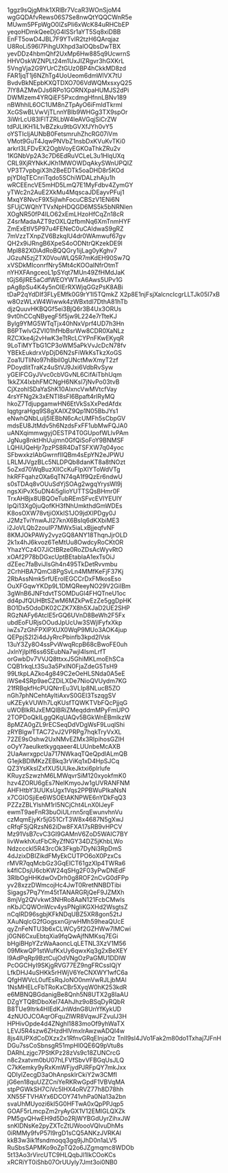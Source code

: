 1ggz9sQjgMhk1XRlBr7VcaR3WOnSjoM4
wgGQDAfvRews06S7Se8nwQtYQQCWnR5e
MUwm5PFpWgO0lZsPIi6xWcK84uRHCbEP
yeqoHDmkQeeDjG4ISSr1aYT5Sq8xiDBB
EnFT5owD4JBL7F9YTvIR2tzH6QArqjaz
U8RoLi596l7PihgUXhpd3alOQbsDwTBX
yevDDz4hbmQhf2UxMp6Hw885q9UcwrnS
HHVOskWZNPLt24m1UxJIZRgvr3hGXKrL
5VngVja2G9YUrCZtGUz0BP4hCkkMD8zd
FAR1jqT1j6NZhTg4UoUeom6dmWlVX7tU
BvdvBkNEpbKXQTDXO706VdWQMxsxyQ25
7lY8AZMwDJs6RPo1GORNXpaHUMJS2dPi
DWMlzem4YRQiEF5PxcdmgHfnnLBNv189
nBWhhlL6OC1UM8nZTpAyO6iFmIdTkrml
XcGSwBLVwVjTLnnYBIb9WHGg3TX9spOr
3iWrLcU83lFlTZRLbW4leAVGqjSiCrZW
tdPJLlKH1iL1vBZzku9tbGVXfJYh0vY5
oYSTIcljAUNbB0FetsmruhZhcRG07iVm
VMot9GuT4JqwPNVbZ1nsbDxKVuKvTKi0
arkrI3LFDvEX2OgbVoyEGKOaThkZRu2v
1KGNbVp2A3c7D6EdRuVCLeL3u1HlqUXq
CRL9XjRYNkKJKh1MWOWDqAkySWnUPQIZ
VP3T7vpbgiX3h2BeEDTk5oaDHD8r5KOd
pjYDlqTECnriTqdo5SChiWDALzhAju1h
wRCEEncVE5mHD5LmQ7E1MyFdbv4ZymGY
yTWc2n2AuE2XkMu4MqscaJDEayvPFuj1
MxqY8NvcF9X5ijlwhFocuCBSzV1ENi6N
SFUjCWQhYTVxNpHDQGD6MS5k5bNRNlen
XOgNR50fP4ILO62xEmLHzoHfCqZn18cR
Z4srMadaAZT9zOXLQzfbmNq6XmTnmHYF
ZmExEtIV5P97u4FENeC0uCAldwaS9gRZ
7mVzzTXnpZV6BzkqIU4dr0WAmwuf67gv
QH2x9iJRngB6XpeS4oODNtrQKzekDE9l
Mpl882X0iAdRoBQQGry1ijLag0yKghv7
JGzuN5zjZTX0VouWLQ5R7mKdEH90Sw7Q
xVSDkMIconrfNry5Mt4cKOOaINfrOtmT
nYHXFAngceoL1pSYqt7MUn49ZfHMdJaK
tGjS6jlRE5aCdfWEOYWTxA6Aws5UPv1G
pAg8pSu4K4y5nOIErRXWjqGGzPsK8ABi
tDaP2qYdDIf3FLyEMfk0G9rY1I5TQmkZ
X2p8E1njFsjXalcncIcgrLLTJk05I7xB
w8OzWLxW4Wiwwk4zWBxtdI7DthA81hTb
djzQuuvHKBQGf5ei3BjQ6r3B4Ux3ORUs
9vt0hCCqNByegF5f5jw9L224e7rTteKJ
Bylg9YMG5WTqTjx40hNxVprf4UD7h3Hn
B6PTwlvGZVI01hfHbBsrWw8CDR0XaNLz
RZCXke4j2vHwK3eTtRcLCYPnFKwEKyqR
9LoTiMYTbG1CP3oWM5aPkVvJcDcN78fv
YBEkEukdrxVpDjD6N2sFiWkKsTkzXoGS
Zoa1UTIiNo97h8biI0gUNctMwXmyT2zf
PDoydlitTraKz4uStVJ9Jxi6VdbRvSyw
yGEIFCGyJVvc0cbVGvNL6CifAiTbhUqm
1kkZX4lxbhFMCNgH6NKsl7jNvPo03tvB
CjXzohISDaYaShK10AlxncVwMVtcfVay
4rsYFNg2k3xENTl8sFI6Bpaft4rlRyMQ
hkoZ7TdjupgamwHN6EtVkSsXxPedAfdx
IqgtgraHgq9S8gXAIXZ9Qp1N05BbJYs1
eNwhQNbLuIj5lEBbN6cAcUMFh5sCbpGV
mdsEU8JtMdv5h6NzdsFxFF1ubMwFQJA0
uANXqimmwgyjOESTP4T0GUpofWLlvPAm
JgNug8nktHhUujmn0GfQiSoFoY9BNMSF
LQHiUQeHjr7pzPS8R4DaTSFXW7q04yoc
SFbwxkzIAbGwrnfIIQBm4sEpYN2eJPWU
LRLMJVgzBLc5NLDPQb8danKT8a8tNOzt
5oZxd70WqBuzXIICcKuFIpXIYToWdVTg
hkRFFqahzOXa6qTN74qA1f9QzEr6ndwU
s0sTDAq8vOUuSdYjSOAg2wgqYrysWl9j
ngsXiPvX5uDN4i5gIioYUTTSQsBHmr0F
TrxAHBjx8UBQOeTubREmSFvcEVIYEUlY
IpQi13Xg0juQofKH3fNhUmkthdGmWDEs
K8osOXW78vtjiOXkIS1JO9jdXIPDgy0J
J2MzTviYnwAJI27knX6BsIq6dKXbiME3
i2JoVLQb2zouIP7MWx5iaLxBjjeqfvNF
8KMJOkPAWy2vyzGQ8ANY18ThqnJjrOLD
2k1x4hJ6kvoz6TeMtUu8OwdcyRoCKtOR
YhazYCz4O7JiCtBRze0RoZDsAcWyvRtO
xOAf2P78bDGxcUptBEtablaA1exTsOiJ
dZEec7faBviJlsGh4n495TkDetRvvmbu
2CrhHBA7QmCi8PgSvLn4MMfKeFjF37Kj
2RbAssNmk5rfUEroIEGCCrDxFMkosEso
OuXFGqwYKDp9L1DMQReeyNO29V2GiIBm
3gWnB6JNFtdvtTSOMDuGl4FHQTneU1oc
dd4pJfQUHBtSZwM6MZkPwEzZe5ggDpHK
BO1Dx5OdoDK02CZK7X8h5XJaD2UE2SHP
RGzNAFy6AtclE5rGQ6UVnD8BeWh2F5Fx
ubdEoFURjsOOudJpUcUw3SWjlFyfxXkp
iwZs7zGhFPXlPXUX0WqP9MUo3AOK4jup
QEPpjS2I2i4dJyRrcPbinfb3kpd2lVsk
13uY3Zy8O4ssPvWwqRcpB68cBwoFE0uh
JxlnYjlpIf6ss6SEubNa7wjl4IsmLrfT
orGwbDv7VVJQ8ttxxJ5GhiMKLmoEhSCa
CQB1rkqLt3Su3a5PxlN0FjaZdeG5TsH9
99LtkpLAZko4g849C2eOeHLSNda0A5eE
iWSe4SRp9aeCZDiLXDe7NioQVUydm7KG
21fRBqkfHcPUQNrrEu3VLIp8NLucB5ZO
nGh7phNCehtAyltiAxvS0GEI3TszqgSV
uKZEykVUWh7LqKUsfTQWKTVbFQcPjjqG
uWOBlkRlJxEMQIBRiZMeqddmMPyFmUPO
2TOPDoQkILggQKqUAQv5BGkWnEBmlkzW
8pMZA0gZL9rECSeqDdVDgWsF9LuqlShi
zRYBlgwTTAC72vJ2VPRPg7hqkTryVxXL
72ZE9sOshw2UxNMvEZMx3RIpihosGZlH
oOyY7aeulketkygqaeer4LUUnbeMcAXB
2UaAwrxgpcUa717NWkaqTQeQpdlALmQB
G1ejkBDlMKzZEBkq3rViKq1xD4HpSJCq
QZ3YsKksIZxfXU5UUkeJktxi6plrlufe
KRuyzSzwzhM6LMWqvrSiM120xyokfmK0
hzv4ZORU6gEs7NelKmyoJw1gUVRANFNM
AHFHtbY3UUKsUgx1Vqs2PPBWuPIkaNsN
x7CGIOSjiEe6WSOEtAKNPWE6nYDkFqQ3
PZZzZBLYlshM1rI5NCjCht4LnX0IJeyF
ewmT9aeFnR3buOiULrnn5rqEwunvhnVu
czMqmEjyKr5jG51CrT3W8x4687N5gXwJ
cRfqFSjQRzsN62iDw8FXA17sRB9vHPCV
Mz91VsB7cvC3GI9GAMnV6ZoD5WAIC7BY
livWwkhXutFbCRyZfNGY34DZ5jKhbLWo
NdzccckI5R43rcOk3Fkgb7DyNi3RpDmS
4dJzixDBIZikdFMyEkCUTPO6oX0PzxCs
rMVR7qqMcbGz3GqElCT61gzXlp4TWRa6
k4flCDsjU6cbKW24qSHg2F03yPwDNEdF
3RlbOgHHKdwOvDrh0g8ROF2nCvG0dFPp
yv28xzzDWmcojHc4JwT0RretNNBDTibi
Sigags7Pq7Ym45tTANARGRjQeF9JZMXh
8mjVg2QVvkwt3NHRo8AaN121FcbCMwls
nKbJCQWOnWcv4ysPNgIiKGXHd2WsgtsZ
nCqIRD96sgbjKFkNDqUBZ5XR8gon52tJ
XAuNqlcG2fGogsxnGjrwHMh59heaQUcE
qyZnFeNTU3b6xCLWCy5f2GZHWw7lMCwi
j0GN6CxuEbtqXia9fqQwAjfNMKsq7EGi
bHgiBHpYZzWaAaoncLqLETNL3XzV1M56
09MkwQP1stWufKxUy6qwxKq3g2xBeXEY
l9AdPqRp9BztCujOdVNgOzPaGMU1DDIW
PcOGCHyI9SKjgRVG77EZ9ngFRCssIQjY
LfkDHJ4uSHKk5rHWjV6YeCNXWY1wfC6a
QfgHWVcL0ufEsRqJoNO0nmVwRJLjbMAl
1NsMHELcFbTRoKxCBr5XyqW0hK253kdR
e6MBNQBGdanigBe8Qnh5N8UTX2g8IaAU
DZgYTQ8tDboXel74AhJhz9oBSqDyRQbR
B8TUe9Itrk4HIEdKJnWdnG8UnYfKykUD
4zNUOJCOAqrOFquZlWR8VqwJFZvulJ3H
HPHivOpde4d4ZNghl1883moOf9yhWaTX
LEVJ5R4szw6ZHzdHlVmxIrAwzwADQI4w
8js4IUPXdCoDXzx2x1RfnvGRqEInjaOz
TnII9sl4JVo1Fak2m80do1Txhaj7JFnH
DGu7ssCoSbnsgR51mpHl0QE6Q9pVtu8s
DARhLzjgc7PStKPz28zVs9c18ZUNCrcG
n8c2xatvm0bU07hLFVfSbvVFBGqUsJLQ
C7kKemky9yRxKmWFjydPJRFpQY7mkJxx
QDIylZecgD3aOhAnpsklrCkiY2w3CMfI
jG6en18quUZZCniYeRKRwGpdF1VBVqMA
stpPGWkSH7CiVc5IHX4oRVZ77h8D78hh
XN55FTVHAYx6DCOY741vhPa0Na13a2bn
svaUhMUyozi6kI5G0HFTwA0xQpPPJqp5
GOAF5rLmcpZm2ryAyGX1V12EMlGLQXZk
PM5gvQHwEH9d5Do2RjWYBGdUyrZihxJW
snKlDNsKe2pyZXTcZtUWoooVQIvuDhMs
0iRMMy9fvP57l9rgD1sCQ5ANKzJVRKAI
kkB3w3ik1fsndmoqq3gq9jJhD0n1aLV5
RuSbsSAPMKo9oZpTQ2o6JZgmqmc8WDOb
5t13Ao3rVircUTC9HLQqbJI1IkCOoKCs
xRCRiYT0iShb07OrUUyly7Jmt3oi0NB0
